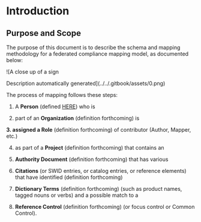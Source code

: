 # Introduction

## Purpose and Scope

The purpose of this document is to describe the schema and mapping methodology for a federated compliance mapping model, as documented below:

![A close up of a sign

Description automatically generated](../../.gitbook/assets/0.png)

The process of mapping follows these steps:

1. A **Person** \(defined [HERE](https://docs.grcschema.org/2.-schemas/2.3a-person-disambiguation#2-4-person)\) who is

2. part of an **Organization** \(definition forthcoming\) is

**3. assigned a Role** \(definition forthcoming\) of contributor \(Author, Mapper, etc.\)

4. as part of a **Project** \(definition forthcoming\) that contains an

5. **Authority Document** \(definition forthcoming\) that has various

6. **Citations** \(or SWID entries, or catalog entries, or reference elements\) that have identified \(definition forthcoming\) 

7. **Dictionary Terms** \(definition forthcoming\) \(such as product names, tagged nouns or verbs\) and a possible match to a

8. **Reference Control** \(definition forthcoming\) \(or focus control or Common Control\).

